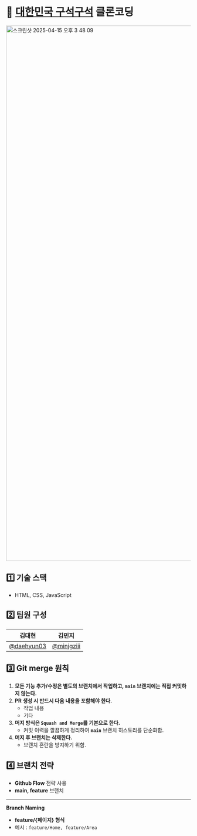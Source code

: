 # 📍 [대한민국 구석구석](https://korean.visitkorea.or.kr/main/main.do) 클론코딩
<img width="1455" alt="스크린샷 2025-04-15 오후 3 48 09" src="https://github.com/user-attachments/assets/b05add36-9e3d-486e-8167-c26fbbe7fdc8" />


## 1️⃣ 기술 스택

- HTML, CSS, JavaScript

## **2️⃣ 팀원 구성**

| **김대현** | **김민지** |
| --- | --- |
| [@daehyun03](https://github.com/daehyun03) | [@minjgziii](https://github.com/minjgziii) |

## **3️⃣ Git merge 원칙**
1. **모든 기능 추가/수정은 별도의 브랜치에서 작업하고, `main` 브랜치에는 직접 커밋하지 않는다.**
2. **PR 생성 시 반드시 다음 내용을 포함해야 한다.**
    - 작업 내용
    - 기타
3. **머지 방식은 `Squash and Merge`를 기본으로 한다.**
    - 커밋 이력을 깔끔하게 정리하여 **`main`** 브랜치 히스토리를 단순화함.
4. **머지 후 브랜치는 삭제한다.**
    - 브랜치 혼란을 방지하기 위함.

## **4️⃣ 브랜치 전략**

- **Github Flow** 전략 사용
- **main, feature** 브랜치

---

**Branch Naming**

- **feature/{페이지} 형식**
- 예시 : `feature/Home, feature/Area`
